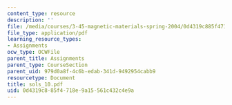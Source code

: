 ```yaml
---
content_type: resource
description: ''
file: /media/courses/3-45-magnetic-materials-spring-2004/0d4319c885f4718e9a15561c432c4e9a_sols_10.pdf
file_type: application/pdf
learning_resource_types:
- Assignments
ocw_type: OCWFile
parent_title: Assignments
parent_type: CourseSection
parent_uid: 979d0a8f-4c6b-edab-341d-9492954cabb9
resourcetype: Document
title: sols_10.pdf
uid: 0d4319c8-85f4-718e-9a15-561c432c4e9a
---
```

